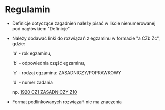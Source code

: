 # Regulamin
* Definicje dotyczące zagadnień należy pisać w liście nienumerowanej pod nagłówkiem "Definicje"
* Należy dodawać linki do rozwiązań z egzaminu w formacie "a CZb Zc", 
gdzie:

  'a' - rok egzaminu, 

  'b' - odpowiednia część egzaminu, 

  'c' - rodzaj egzaminu: ZASADNICZY/POPRAWKOWY
  
  'd' - numer zadania

  np. [1920 CZ1 ZASADNICZY Z10]()
  
* Format podlinkowanych rozwiązań nie ma znaczenia
